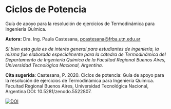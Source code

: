 # Ciclos de Potencia
Guía de apoyo para la resolución de ejercicios de Termodinámica para Ingeniería Química.


**Autora:** Dra. Ing. Paula Castesana, pcastesana@frba.utn.edu.ar



_Si bien esta guía es de interés general para estudiantes de ingeniería, la misma fue elaborada especialmente para la cátedra de Termodinámica del Departamento de Ingeniería Química de la Facultad Regional Buenos Aires, Universidad Tecnológica Nacional, Argentina._


**Cita sugerida**: Castesana, P. 2020. Ciclos de potencia: Guía de apoyo para la resolución de ejercicios de Termodinámica para Ingeniería Química. Facultad Regional Buenos Aires, Universidad Tecnológica Nacional, Argentina DOI: 10.5281/zenodo.5522807.


[![DOI](https://zenodo.org/badge/DOI/10.5281/zenodo.5522807.svg)](https://doi.org/10.5281/zenodo.5522807)
